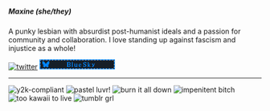 ##### Maxine (she/they)

A punky lesbian with absurdist post-humanist ideals and a passion for community and collaboration.
I love standing up against fascism and injustice as a whole!

<a href="https://bsky.app/profile/maxinethemooshroom.bsky.social" target="_blank"><img style="width: 150px;" src="https://blinkies.cafe/b/display/0201-twitterlogo.gif" alt="twitter" /></a>
<a href="https://bsky.app/profile/maxinethemooshroom.bsky.social" target="_blank"><img style="width: 150px;" src="/static/img/bsky-blinkie.gif" alt="bluesky" /></a>
<hr />
<img style="width: 150px;" src="https://blinkies.cafe/b/display/y2k-compliant.gif" alt="y2k-compliant" />
<img style="width: 150px;" src="https://blinkies.cafe/b/display/0053-pinkchecker.gif" alt="pastel luvr!" />
<img style="width: 150px;" src="https://blinkies.cafe/b/display/0036-fire.gif" alt="burn it all down" />
<img style="width: 150px;" src="https://blinkies.cafe/b/display/0045-scorpio.gif" alt="impenitent bitch" />
<img style="width: 150px;" src="https://blinkies.cafe/b/display/0103-kitty.gif" alt="too kawaii to live" />
<img style="width: 150px;" src="https://blinkies.cafe/b/display/0281-tumblrgrl.gif" alt="tumblr grl" />


